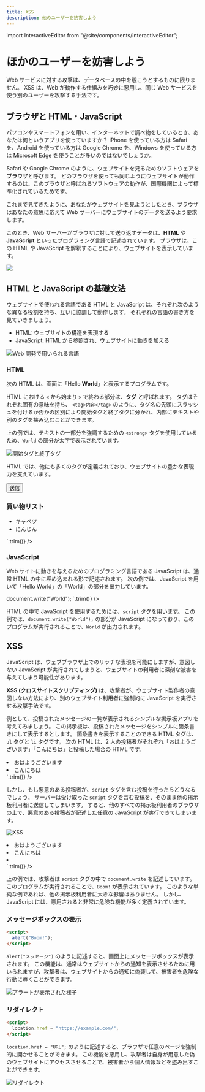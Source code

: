 ```yaml
---
title: XSS
description: 他のユーザーを妨害しよう
---
```


import InteractiveEditor from "@site/components/InteractiveEditor";

# ほかのユーザーを妨害しよう

Web サービスに対する攻撃は、データベースの中を覗こうとするものに限りません。
XSS は、Web が動作する仕組みを巧妙に悪用し、同じ Web サービスを使う別のユーザーを攻撃する手法です。

## ブラウザと HTML・JavaScript

パソコンやスマートフォンを用い、インターネットで調べ物をしているとき、あなたは何というアプリを使っていますか？
iPhone を使っている方は Safari を、Android を使っている方は Google Chrome を、Windows を使っている方は Microsoft Edge を使うことが多いのではないでしょうか。

Safari や Google Chrome のように、ウェブサイトを見るためのソフトウェアを**ブラウザ**と呼びます。
どのブラウザを使っても同じようにウェブサイトが動作するのは、このブラウザと呼ばれるソフトウェアの動作が、国際機関によって標準化されているためです。

これまで見てきたように、あなたがウェブサイトを見ようとしたとき、ブラウザはあなたの意思に応えて Web サーバーにウェブサイトのデータを送るよう要求します。

このとき、Web サーバーがブラウザに対して送り返すデータは、**HTML** や **JavaScript** といったプログラミング言語で記述されています。
ブラウザは、この HTML や JavaScript を解釈することにより、ウェブサイトを表示しています。

![](./html-response.drawio.svg)

## HTML と JavaScript の基礎文法

ウェブサイトで使われる言語である HTML と JavaScript は、それぞれ次のような異なる役割を持ち、互いに協調して動作します。
それぞれの言語の書き方を見ていきましょう。

- HTML: ウェブサイトの構造を表現する
- JavaScript: HTML から参照され、ウェブサイトに動きを加える

![Web 開発で用いられる言語](./web-development-languages.drawio.svg)

### HTML

次の HTML は、画面に「Hello <strong>World</strong>」と表示するプログラムです。

<p>
  <InteractiveEditor
    html="Hello <strong>World</strong>"
  />
</p>

HTML における `<` から始まり `>` で終わる部分は、**タグ** と呼ばれます。
タグはそれぞれ固有の意味を持ち、 `<tag>内容</tag>` のように、タグ名の先頭にスラッシュを付けるか否かの区別により開始タグと終了タグに分かれ、内部にテキストや別のタグを挟み込むことができます。

上の例では、テキストの一部分を強調するための `<strong>` タグを使用しているため、`World` の部分が太字で表示されています。

![開始タグと終了タグ](./start-end-tag.png)

HTML では、他にも多くのタグが定義されており、ウェブサイトの豊かな表現力を支えています。

<p>
  <InteractiveEditor
    html={`
<input>
<button>送信</button>
<h3>買い物リスト</h3>
<ul>
  <li>キャベツ</li>
  <li>にんじん</li>
</ul>
    `.trim()}
  />
</p>

### JavaScript

Web サイトに動きを与えるためのプログラミング言語である JavaScript は、通常 HTML の中に埋め込まれる形で記述されます。
次の例では、JavaScript を用いて「Hello World」の「World」の部分を出力しています。

<p>
  <InteractiveEditor
    html={`
Hello
<script>
  document.write("World");
</script>
    `.trim()}
  />
</p>

HTML の中で JavaScript を使用するためには、`script` タグを用います。
この例では、`document.write("World");` の部分が JavaScript になっており、このプログラムが実行されることで、`World` が出力されます。

## XSS

JavaScript は、ウェブブラウザ上でのリッチな表現を可能にしますが、意図しない JavaScript が実行されてしまうと、ウェブサイトの利用者に深刻な被害を与えてしまう可能性があります。

**XSS (クロスサイトスクリプティング)** は、攻撃者が、ウェブサイト製作者の意図しない方法により、別のウェブサイト利用者に強制的に JavaScript を実行させる攻撃手法です。

例として、投稿されたメッセージの一覧が表示されるシンプルな掲示板アプリを考えてみましょう。
この掲示板は、投稿されたメッセージをシンプルに箇条書きにして表示するとします。
箇条書きを表示することのできる HTML タグは、`ul` タグと `li` タグです。
次の HTML は、2 人の投稿者がそれぞれ「おはようございます」「こんにちは」と投稿した場合の HTML です。

<p>
  <InteractiveEditor
    html={`
<ul>
  <li>おはようございます</li>
  <li>こんにちは</li>
</ul>
    `.trim()}
  />
</p>

しかし、もし悪意のある投稿者が、`script` タグを含む投稿を行ったらどうなるでしょう。
サーバーは受け取った `script` タグを含む投稿を、そのまま他の掲示板利用者に送信してしまいます。
すると、他のすべての掲示板利用者のブラウザの上で、悪意のある投稿者が記述した任意の JavaScript が実行できてしまいます。

![XSS](./xss.drawio.svg)

<p>
  <InteractiveEditor
    html={`
<ul>
  <li>おはようございます</li>
  <li>こんにちは</li>
  <li><script>document.write("Boom!");</script></li>
</ul>
    `.trim()}
  />
</p>

上の例では、攻撃者は `script` タグの中で `document.write` を記述しています。
このプログラムが実行されることで、`Boom!` が表示されています。
このような単純な例であれば、他の掲示板利用者に大きな影響はありません。
しかし、JavaScript には、悪用されると非常に危険な機能が多く定義されています。

### メッセージボックスの表示

```html
<script>
  alert("Boom!");
</script>
```

`alert("メッセージ")` のように記述すると、画面上にメッセージボックスが表示されます。
この機能は、通常はウェブサイトからの通知を表示させるために用いられますが、攻撃者は、ウェブサイトからの通知に偽装して、被害者を危険な行動に導くことができます。

![アラートが表示された様子](./alert.png)

### リダイレクト

```html
<script>
  location.href = "https://example.com/";
</script>
```

`location.href = "URL";` のように記述すると、ブラウザで任意のページを強制的に開かせることができます。
この機能を悪用し、攻撃者は自身が用意した偽のウェブサイトにアクセスさせることで、被害者から個人情報などを盗み出すことができます。

![リダイレクト](./redirect.drawio.svg)
